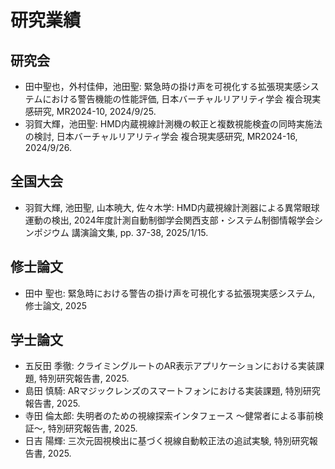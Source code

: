 # 研究業績

## 研究会
- 田中聖也，外村佳伸，池田聖: 緊急時の掛け声を可視化する拡張現実感システムにおける警告機能の性能評価, 日本バーチャルリアリティ学会 複合現実感研究, MR2024-10, 2024/9/25.
- 羽賀大輝，池田聖: HMD内蔵視線計測機の較正と複数視能検査の同時実施法の検討, 日本バーチャルリアリティ学会 複合現実感研究, MR2024-16, 2024/9/26.

## 全国大会
- 羽賀大輝, 池田聖, 山本暁大, 佐々木学: HMD内蔵視線計測器による異常眼球運動の検出, 2024年度計測自動制御学会関西支部・システム制御情報学会シンポジウム 講演論文集, pp. 37-38, 2025/1/15.

## 修士論文
- 田中 聖也: 緊急時における警告の掛け声を可視化する拡張現実感システム, 修士論文, 2025

## 学士論文
- 五反田 季徹: クライミングルートのAR表示アプリケーションにおける実装課題, 特別研究報告書, 2025.
- 島田 慎騎: ARマジックレンズのスマートフォンにおける実装課題, 特別研究報告書, 2025.
- 寺田 倫太郎: 失明者のための視線探索インタフェース ～健常者による事前検証～, 特別研究報告書, 2025.
- 日吉 陽輝: 三次元固視検出に基づく視線自動較正法の追試実験, 特別研究報告書, 2025.
